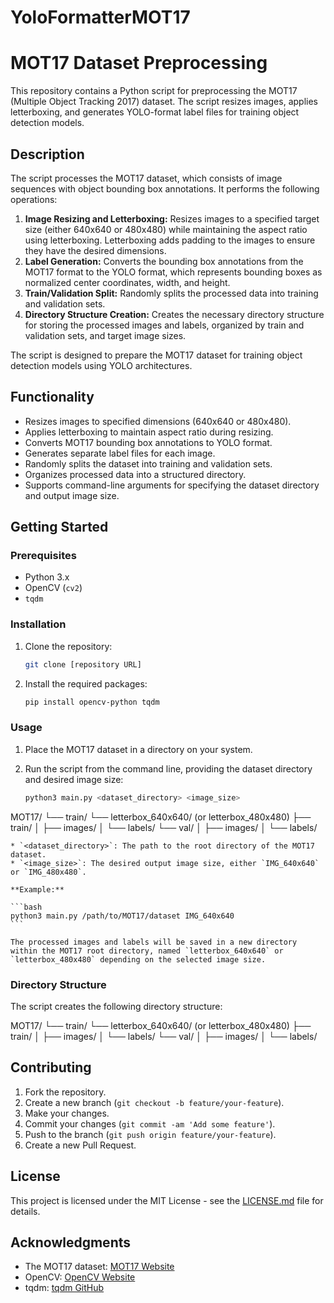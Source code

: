 # YoloFormatterMOT17
# MOT17 Dataset Preprocessing

This repository contains a Python script for preprocessing the MOT17 (Multiple Object Tracking 2017) dataset. The script resizes images, applies letterboxing, and generates YOLO-format label files for training object detection models.

## Description

The script processes the MOT17 dataset, which consists of image sequences with object bounding box annotations. It performs the following operations:

1.  **Image Resizing and Letterboxing:** Resizes images to a specified target size (either 640x640 or 480x480) while maintaining the aspect ratio using letterboxing. Letterboxing adds padding to the images to ensure they have the desired dimensions.
2.  **Label Generation:** Converts the bounding box annotations from the MOT17 format to the YOLO format, which represents bounding boxes as normalized center coordinates, width, and height.
3.  **Train/Validation Split:** Randomly splits the processed data into training and validation sets.
4.  **Directory Structure Creation:** Creates the necessary directory structure for storing the processed images and labels, organized by train and validation sets, and target image sizes.

The script is designed to prepare the MOT17 dataset for training object detection models using YOLO architectures.

## Functionality

* Resizes images to specified dimensions (640x640 or 480x480).
* Applies letterboxing to maintain aspect ratio during resizing.
* Converts MOT17 bounding box annotations to YOLO format.
* Generates separate label files for each image.
* Randomly splits the dataset into training and validation sets.
* Organizes processed data into a structured directory.
* Supports command-line arguments for specifying the dataset directory and output image size.

## Getting Started

### Prerequisites

* Python 3.x
* OpenCV (`cv2`)
* `tqdm`

### Installation

1.  Clone the repository:

    ```bash
    git clone [repository URL]
    ```

2.  Install the required packages:

    ```bash
    pip install opencv-python tqdm
    ```

### Usage

1.  Place the MOT17 dataset in a directory on your system.

2.  Run the script from the command line, providing the dataset directory and desired image size:

    ```bash
    python3 main.py <dataset_directory> <image_size>
    ```
MOT17/
└── train/
└── letterbox_640x640/ (or letterbox_480x480)
├── train/
│   ├── images/
│   └── labels/
└── val/
│   ├── images/
│   └── labels/

    * `<dataset_directory>`: The path to the root directory of the MOT17 dataset.
    * `<image_size>`: The desired output image size, either `IMG_640x640` or `IMG_480x480`.

    **Example:**

    ```bash
    python3 main.py /path/to/MOT17/dataset IMG_640x640
    ```

    The processed images and labels will be saved in a new directory within the MOT17 root directory, named `letterbox_640x640` or `letterbox_480x480` depending on the selected image size.

### Directory Structure

The script creates the following directory structure:

MOT17/
└── train/
└── letterbox_640x640/ (or letterbox_480x480)
├── train/
│   ├── images/
│   └── labels/
└── val/
│   ├── images/
│   └── labels/


## Contributing

1.  Fork the repository.
2.  Create a new branch (`git checkout -b feature/your-feature`).
3.  Make your changes.
4.  Commit your changes (`git commit -am 'Add some feature'`).
5.  Push to the branch (`git push origin feature/your-feature`).
6.  Create a new Pull Request.

## License

This project is licensed under the MIT License - see the [LICENSE.md](LICENSE.md) file for details.

## Acknowledgments

* The MOT17 dataset: [MOT17 Website](https://motchallenge.net/data/MOT17/)
* OpenCV: [OpenCV Website](https://opencv.org/)
* tqdm: [tqdm GitHub](https://github.com/tqdm/tqdm)
